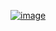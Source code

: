 ﻿[![image](https://github.com/wow2658/CodingTest/assets/34699039/3b5f1c04-22c2-4b10-baf2-9c69f68269f9)](https://www.acmicpc.net/problem/9663)
